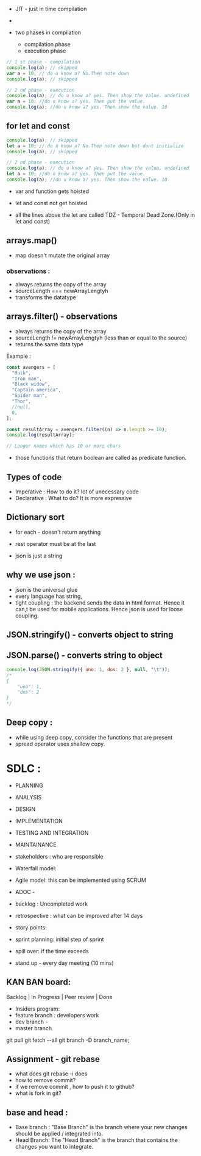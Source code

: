 - JIT - just in time compilation

-
- two phases in compilation
  - compilation phase
  - execution phase

```js
// 1 st phase - compilation
console.log(a); // skipped
var a = 10; // do u know a? No.Then note down
console.log(a); // skipped

// 2 nd phase - execution
console.log(a); // do u know a? yes. Then show the value. undefined
var a = 10; //do u know a? yes. Then put the value.
console.log(a); //do u know a? yes. Then show the value. 10
```

## for let and const

```js
console.log(a); // skipped
let a = 10; // do u know a? No.Then note down but dont initialize
console.log(a); // skipped

// 2 nd phase - execution
console.log(a); // do u know a? yes. Then show the value. undefined
let a = 10; //do u know a? yes. Then put the value.
console.log(a); //do u know a? yes. Then show the value. 10
```

- var and function gets hoisted
- let and const not get hoisted

- all the lines above the let are called TDZ - Temporal Dead Zone.(Only in let and const)

## arrays.map()

- map doesn't mutate the original array

### observations :

- always returns the copy of the array
- sourceLength === newArrayLengtyh
- transforms the datatype

## arrays.filter() - observations

- always returns the copy of the array
- sourceLength != newArrayLengtyh (less than or equal to the source)
- returns the same data type

Example :

```js
const avengers = [
  "Hulk",
  "Iron man",
  "Black widow",
  "Captain america",
  "Spider man",
  "Thor",
  //null,
  0,
];

const resultArray = avengers.filter((n) => n.length >= 10);
console.log(resultArray);

// Longer names which has 10 or more chars
```

- those functions that return boolean are called as predicate function.

## Types of code

- Imperative : How to do it? lot of unecessary code
- Declarative : What to do? It is more expressive

## Dictionary sort

- for each - doesn't return anything

- rest operator must be at the last

- json is just a string

## why we use json :

- json is the universal glue
- every language has string,
- tight coupling : the backend sends the data in html format. Hence it can,t be used for mobile applications. Hence json is used for loose coupling.

## JSON.stringify() - converts object to string

## JSON.parse() - converts string to object

```js
console.log(JSON.stringify({ uno: 1, dos: 2 }, null, "\t"));
/*
{
	"uno": 1,
	"dos": 2
}
*/
```

## Deep copy :

- while using deep copy, consider the functions that are present
- spread operator uses shallow copy.

# SDLC :

- PLANNING
- ANALYSIS
- DESIGN
- IMPLEMENTATION
- TESTING AND INTEGRATION
- MAINTAINANCE

- stakeholders : who are responsible
- Waterfall model:
- Agile model: this can be implemented using SCRUM

- ADOC -
- backlog : Uncompleted work
- retrospective : what can be improved after 14 days
- story points:
- sprint planning: initial step of sprint
- spill over: if the time exceeds
- stand up - every day meeting (10 mins)

## KAN BAN board:

Backlog | In Progress | Peer review | Done

- Insiders program:
- feature branch : developers work
- dev branch -
- master branch

git pull
git fetch --all
git branch -D branch_name;

## Assignment - git rebase

- what does git rebase -i does
- how to remove commit?
- if we remove commit , how to push it to github?
- what is fork in git?

## base and head :

- Base branch : "Base Branch" is the branch where your new changes should be applied / integrated into.
- Head Branch: The "Head Branch" is the branch that contains the changes you want to integrate.
